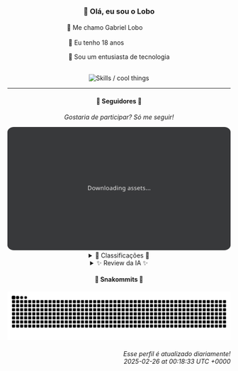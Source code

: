 <div align="center">
  <h3>👋 Olá, eu sou o Lobo</h3>
  
  <p>🐺 Me chamo Gabriel Loboㅤㅤㅤㅤㅤ</p>
  <p>🧔 Eu tenho 18 anosㅤㅤㅤㅤㅤㅤㅤㅤ</p>
  <p>🧠 Sou um entusiasta de tecnologia</p>

  <br/>

  <img width="600" alt="Skills / cool things" src="https://skills-icons.vercel.app/api/icons?i=python,md,html,css,js,github,git,vscode,linux,node,ts,sass,react,vite,vercel,lottie,ionic,capacitor,zustand,framer,firebase,arduino,godot,tailwind,shadcnui,lucide,zorinos,pnpm,reactnative&perline=14" />
</div>

<hr />

<div align="center">
    <h4>👤 Seguidores 👤</h4>
    <p><i>Gostaria de participar? Só me seguir!</i></p>
    <img width="600" src=".github/assets/cards/top3.svg" alt="Top 3 followers contributors (monthly)" />
    <details>
    <summary>🏅 Classificações 🏅</summary>
    <br/>
    <table>
        <thead>
            <tr align="center">
                <th>Posição</th>
                <th>Seguidor</th>
                <th>Contribuições</th>
            </tr>
        </thead>
        <tbody>
            <tr align="center">
                <td>1°</td>
                <td><a href="https://github.com/danko-nobre">Danilo Nobre</a></td>
                <td>244 ctr.</td>
            </tr>
            <tr align="center">
                <td>2°</td>
                <td><a href="https://github.com/RafaZeero">Rafael Lima de Morais</a></td>
                <td>187 ctr.</td>
            </tr>
            <tr align="center">
                <td>3°</td>
                <td><a href="https://github.com/luannzin">Luan Fabri</a></td>
                <td>160 ctr.</td>
            </tr>
            <tr align="center">
                <td>4°</td>
                <td><a href="https://github.com/neopromic">NeO - Wesley Souza</a></td>
                <td>152 ctr.</td>
            </tr>
            <tr align="center">
                <td>5°</td>
                <td><a href="https://github.com/gustavosett">Gustavo Carvalho</a></td>
                <td>147 ctr.</td>
            </tr>
            <tr align="center">
                <td>6°</td>
                <td><a href="https://github.com/EvertonMJunior">Everton Marcelino Jr.</a></td>
                <td>142 ctr.</td>
            </tr>
            <tr align="center">
                <td>7°</td>
                <td><a href="https://github.com/wTechnoo">Cézar</a></td>
                <td>121 ctr.</td>
            </tr>
            <tr align="center">
                <td>8°</td>
                <td><a href="https://github.com/LucasATS">Lucas Almeida Tiburtino da Silva</a></td>
                <td>110 ctr.</td>
            </tr>
            <tr align="center">
                <td>9°</td>
                <td><a href="https://github.com/felipegueller">Felipe Gueller</a></td>
                <td>108 ctr.</td>
            </tr>
            <tr align="center">
                <td>10°</td>
                <td><a href="https://github.com/GhostOfAngstrom">Ghost of Ångström♱₿</a></td>
                <td>79 ctr.</td>
            </tr>
        </tbody>
    </table>
    </details>
    <details>
    <summary>✨ Review da IA ✨</summary>
    <br/>
    <div align="justify"><p><b>Danilo Nobre</b>, com 244 contribuições, liderando o ranking! Parabéns... por ser o menos pior. Vejo ali um "game dev" no bio, mas o repositório mais recente de "game" envolve Shell e Batchfile. A não ser que você esteja criando um jogo sobre como automatizar tarefas no prompt de comando, talvez seja hora de diversificar, não acha?</p>
<p><b>Rafael Lima de Morais</b>, o segundo colocado com 187 contribuições. "Vim" no bio, mas clonando um <i>kickstart</i> de Nvim em abril do ano passado? A preguiça de configurar o próprio editor é tanta que precisa de um <i>template</i>? E <i>Tailwind CSS</i> plugin pra animação? Seria mais fácil animar sua pontuação pra ver se alcança o primeiro lugar, já que não consegue animar nem um botão.</p>
<p><b>Luan Fabri</b>, ostentando um "I have a brain" no bio, mas com 160 contribuições, não parece estar usando muito. Contribuições em repositórios sobre CPF? Sério? Praticamente um espião do governo. E "recursosfree/free-resources"? Achei que com um cérebro desses, você mesmo criaria os recursos, não os pegaria de graça.</p>
<p><b>NeO - Wesley Souza</b>, o "Hello outsider!" soa quase como uma ameaça. Com 152 contribuições, você está quase lá... quase irrelevante. Um repositório chamado "old-flary"? Sério? E um estudo sobre arrays em JavaScript? Em pleno 2025? Imagino que a sua bio seja mais interessante que suas contribuições.</p>
<p><b>Gustavo Carvalho</b>, o "Solver of computing challenges", mas resolvendo problemas em projetos <i>open-telemetry</i>. Espero que esteja resolvendo desafios de verdade, e não apenas adicionando linhas de código para inflar as contribuições. Quase chegando ao top 4, mas parece que seus desafios são maiores do que sua ambição.</p>
<p><b>Everton Marcelino Jr.</b>, "passionate about technology". Que clichê! Com 142 contribuições, a paixão é evidente... em não chegar ao top 5. Contribuindo para <i>TypeORM</i>? Espero que pelo menos esteja usando <i>TypeScript</i> para não manchar o nome do projeto. E "authenticator-middleware"? Já existe autenticação, para que reinventar a roda?</p>
<p><b>Cézar</b>, o minimalista ".NET Developer" com míseras 121 contribuições. Pelo menos você é direto ao ponto, sem floreios. Mas contribuições? Apenas um repositório pessoal criado em 2021? Parece que o <i>.NET</i> está te consumindo mais do que você o consome. Desse jeito, vai precisar de mais do que <i>.NET</i> para sair dessa mediocridade.</p>
<p><b>Lucas Almeida Tiburtino da Silva</b>, com um bio que parece um currículo do LinkedIn, e apenas 110 contribuições. "Fã de IA"? Mas o projeto mais recente é um app de edição de imagem com filtro? Espero que a IA esteja ajudando a escolher os filtros, porque o número de contribuições não impressiona nem um pouco. E projetos em <i>assembly</i>? Sério? Você está vivendo em 1980?</p>
<p><b>Felipe Gueller</b>, "Bacharel em Sistemas de Informações". Imagino que as informações estejam bem guardadas, já que as contribuições somam apenas 108. Componentes HTML diversos? Espero que pelo menos sejam responsivos, porque a sua colocação no ranking não é nada adaptável. E um curso de <i>HTML</i> e <i>CSS</i> do <i>ORIGAMID</i>? Espero que pelo menos tenha aprendido a centralizar um <i>div</i>.</p>
<p><b>Ghost of Ångström</b>, com um nome que soa como uma banda de <i>black metal</i> norueguesa, mas com apenas 79 contribuições. Clonando repositórios? Que original! E um site sobre criptomoedas sem <i>KYC</i>? Espero que pelo menos esteja usando uma <i>VPN</i>, porque com essa pontuação, você não está escondendo nada de ninguém. Praticamente um fantasma... na lista de contribuições.</p>
<p><b>Carlos Israel</b>, "Software Engineer. Passionate about technology." Outro clichê! Com apenas 61 contribuições, parece mais apaixonado por ficar no final da lista. Uma <i>SPA</i> "universe"? Espero que o universo seja maior que o número de commits. E uma <i>API</i> com <i>Fastify</i>? Espero que pelo menos seja mais rápida que sua ascensão no ranking. Continue assim e logo estará competindo com o Ghost.</p>
</div>
    </details>
</div>

<div align="center">
  <h4>🐍 Snakommits 🐍</h4>
    <picture>
      <source media="(prefers-color-scheme: dark)" srcset="https://raw.githubusercontent.com/Lobooooooo14/Lobooooooo14/snake-output/snake-dark.svg">
      <source media="(prefers-color-scheme: light)" srcset="https://raw.githubusercontent.com/Lobooooooo14/Lobooooooo14/snake-output/snake-light.svg">
      <img alt="github contribution grid snake animation" src="https://raw.githubusercontent.com/Lobooooooo14/Lobooooooo14/snake-output/snake-light.svg">
    </picture>
</div>

<h6 align="right">
  Esse perfil é atualizado diariamente!<br/> <i>2025-02-26 at 00:18:33 UTC +0000</i>
<h6>